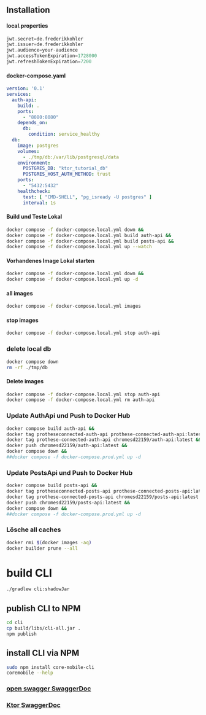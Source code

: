 
## Installation 

#### local.properties 
```gradle
jwt.secret=de.frederikkohler
jwt.issuer=de.frederikkohler
jwt.audience=your-audience
jwt.accessTokenExpiration=1728000
jwt.refreshTokenExpiration=7200
```

#### docker-compose.yaml
```yaml
version: '0.1'
services:
  auth-api:
    build: .
    ports:
      - "8080:8080"
    depends_on:
      db:
        condition: service_healthy
  db:
    image: postgres
    volumes:
      - ./tmp/db:/var/lib/postgresql/data
    environment:
      POSTGRES_DB: "ktor_tutorial_db"
      POSTGRES_HOST_AUTH_METHOD: trust
    ports:
      - "5432:5432"
    healthcheck:
      test: [ "CMD-SHELL", "pg_isready -U postgres" ]
      interval: 1s
```


#### Build und Teste Lokal
```bash
docker compose -f docker-compose.local.yml down &&  
docker compose -f docker-compose.local.yml build auth-api &&
docker compose -f docker-compose.local.yml build posts-api && 
docker compose -f docker-compose.local.yml up --watch
```

#### Vorhandenes Image Lokal starten
```bash
docker compose -f docker-compose.local.yml down &&  
docker compose -f docker-compose.local.yml up -d 
```  

#### all images
```bash
docker compose -f docker-compose.local.yml images 
```

#### stop images
```bash 
docker compose -f docker-compose.local.yml stop auth-api
```

### delete local db
```bash 
docker compose down
rm -rf ./tmp/db
```

#### Delete images
```bash
docker compose -f docker-compose.local.yml stop auth-api
docker compose -f docker-compose.local.yml rm auth-api
``` 

### Update AuthApi und Push to Docker Hub
```bash
docker compose build auth-api &&
docker tag protheseconnected-auth-api prothese-connected-auth-api:latest &&
docker tag prothese-connected-auth-api chromesd22159/auth-api:latest &&
docker push chromesd22159/auth-api:latest && 
docker compose down && 
##docker compose -f docker-compose.prod.yml up -d 
````

### Update PostsApi und Push to Docker Hub
```bash  
docker compose build posts-api && 
docker tag protheseconnected-posts-api prothese-connected-posts-api:latest &&
docker tag prothese-connected-posts-api chromesd22159/posts-api:latest &&
docker push chromesd22159/posts-api:latest && 
docker compose down && 
##docker compose -f docker-compose.prod.yml up -d 
````

### Lösche all caches
```bash
docker rmi $(docker images -aq)
docker builder prune --all
```
 

# build CLI
```bash
./gradlew cli:shadowJar 
```
 
## publish CLI to NPM
```bash 
cd cli 
cp build/libs/cli-all.jar . 
npm publish  
```

## install CLI via NPM
```bash
sudo npm install core-mobile-cli 
coremobile --help
```

### [open swagger SwaggerDoc](http://0.0.0.0:8080/swagger/index.html#/)
### [Ktor SwaggerDoc](https://smiley4.github.io/ktor-openapi-tools/latest/examples/request-response/)